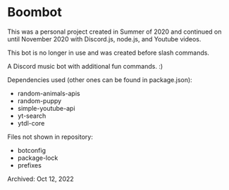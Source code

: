 # Boombot
This was a personal project created in Summer of 2020 and continued on until November 2020 with Discord.js, node.js, and Youtube videos.

This bot is no longer in use and was created before slash commands.

A Discord music bot with additional fun commands. :)

Dependencies used (other ones can be found in package.json):
- random-animals-apis
- random-puppy
- simple-youtube-api
- yt-search
- ytdl-core

Files not shown in repository:
- botconfig
- package-lock
- prefixes

Archived: Oct 12, 2022
